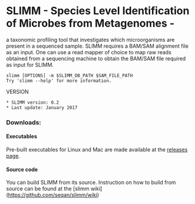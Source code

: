 SLIMM - Species Level Identification of Microbes from Metagenomes - 
=================================================================

a taxonomic profiling tool that investigates which microorganisms are present in a sequenced sample. SLIMM requires a BAM/SAM alignment file as an input. One can use a read mapper of choice to map raw reads obtained from a sequencing machine to obtain the BAM/SAM file required as input for SLIMM. 

    slimm [OPTIONS] -m $SLIMM_DB_PATH $SAM_FILE_PATH
    Try 'slimm --help' for more information.

VERSION

    * SLIMM version: 0.2
    * Last update: January 2017
    

### Downloads:

#### Executables
Pre-built executables for Linux and Mac are made available at the [releases page]( https://github.com/seqan/slimm/releases/latest).

#### Source code
You can build SLIMM from its source. Instruction on how to build from source can be found at the [slimm wiki] (https://github.com/seqan/slimm/wiki) 
